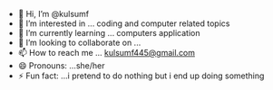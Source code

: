 - 👋 Hi, I’m @kulsumf
- 👀 I’m interested in ... coding and computer related topics
- 🌱 I’m currently learning ... computers application
- 💞️ I’m looking to collaborate on ... 
- 📫 How to reach me ... kulsumf445@gmail.com
- 😄 Pronouns: ...she/her
- ⚡ Fun fact: ...i pretend to do nothing but i end up doing something

<!---
kulsumf/kulsumf is a ✨ special ✨ repository because its `README.md` (this file) appears on your GitHub profile.
You can click the Preview link to take a look at your changes.
--->
